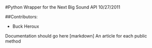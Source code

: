 #Python Wrapper for the Next Big Sound API
10/27/2011

##Contributors:

- Buck Heroux

Documentation should go here [markdown]
An article for each public method
